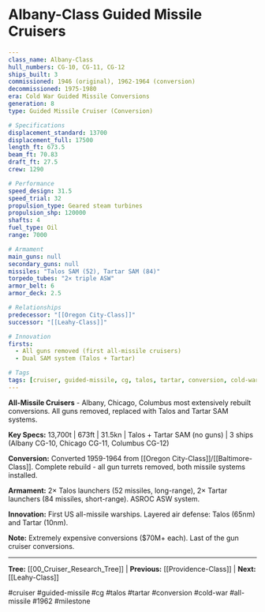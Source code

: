 # Albany-Class Guided Missile Cruisers

```yaml
---
class_name: Albany-Class
hull_numbers: CG-10, CG-11, CG-12
ships_built: 3
commissioned: 1946 (original), 1962-1964 (conversion)
decommissioned: 1975-1980
era: Cold War Guided Missile Conversions
generation: 8
type: Guided Missile Cruiser (Conversion)

# Specifications
displacement_standard: 13700
displacement_full: 17500
length_ft: 673.5
beam_ft: 70.83
draft_ft: 27.5
crew: 1290

# Performance
speed_design: 31.5
speed_trial: 32
propulsion_type: Geared steam turbines
propulsion_shp: 120000
shafts: 4
fuel_type: Oil
range: 7000

# Armament
main_guns: null
secondary_guns: null
missiles: "Talos SAM (52), Tartar SAM (84)"
torpedo_tubes: "2× triple ASW"
armor_belt: 6
armor_deck: 2.5

# Relationships
predecessor: "[[Oregon City-Class]]"
successor: "[[Leahy-Class]]"

# Innovation
firsts:
  - All guns removed (first all-missile cruisers)
  - Dual SAM system (Talos + Tartar)

# Tags
tags: [cruiser, guided-missile, cg, talos, tartar, conversion, cold-war, all-missile, 1962]
---
```

**All-Missile Cruisers** - Albany, Chicago, Columbus most extensively rebuilt conversions. All guns removed, replaced with Talos and Tartar SAM systems.

**Key Specs:** 13,700t | 673ft | 31.5kn | Talos + Tartar SAM (no guns) | 3 ships (Albany CG-10, Chicago CG-11, Columbus CG-12)

**Conversion:** Converted 1959-1964 from [[Oregon City-Class]]/[[Baltimore-Class]]. Complete rebuild - all gun turrets removed, both missile systems installed.

**Armament:** 2× Talos launchers (52 missiles, long-range), 2× Tartar launchers (84 missiles, short-range). ASROC ASW system.

**Innovation:** First US all-missile warships. Layered air defense: Talos (65nm) and Tartar (10nm).

**Note:** Extremely expensive conversions ($70M+ each). Last of the gun cruiser conversions.

---
**Tree:** [[00_Cruiser_Research_Tree]] | **Previous:** [[Providence-Class]] | **Next:** [[Leahy-Class]]

#cruiser #guided-missile #cg #talos #tartar #conversion #cold-war #all-missile #1962 #milestone
